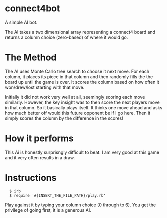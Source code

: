 # connect4bot
A simple AI bot.

The AI takes a two dimensional array representing a connect4 board and returns a column choice (zero-based) of where it would go.

# The Method

The AI uses Monte Carlo tree search to choose it next move. For each column, it places its piece in that column and then randomly fills the the board up until the game is over. It scores the column based on how often it won/drew/lost starting with that move.

Initially it did not work very well at all, seemingly scoring each move similarly. However, the key insight was to then score the next players move in that column. So it basically plays itself. It thinks one move ahead and asks how much better off would this future opponent be if I go here. Then it simply scores the column by the difference in the scores!



# How it performs

This Ai is honestly surprisngly difficult to beat. I am very good at this game and it very often results in a draw.

# Instructions

``` Terminal
  $ irb
  $ require '#{INSERT_THE_FILE_PATH}/play.rb'
```
Play against it by typing your column choice (0 through to 6). You get the privilege of going first, it is a generous AI.

